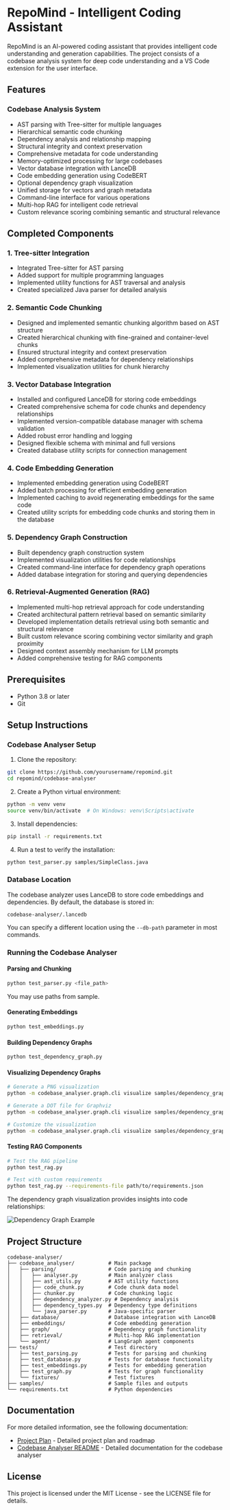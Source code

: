 # RepoMind - Intelligent Coding Assistant

RepoMind is an AI-powered coding assistant that provides intelligent code understanding and generation capabilities. The project consists of a codebase analysis system for deep code understanding and a VS Code extension for the user interface.

## Features

### Codebase Analysis System
- AST parsing with Tree-sitter for multiple languages
- Hierarchical semantic code chunking
- Dependency analysis and relationship mapping
- Structural integrity and context preservation
- Comprehensive metadata for code understanding
- Memory-optimized processing for large codebases
- Vector database integration with LanceDB
- Code embedding generation using CodeBERT
- Optional dependency graph visualization
- Unified storage for vectors and graph metadata
- Command-line interface for various operations
- Multi-hop RAG for intelligent code retrieval
- Custom relevance scoring combining semantic and structural relevance

## Completed Components

### 1. Tree-sitter Integration
- Integrated Tree-sitter for AST parsing
- Added support for multiple programming languages
- Implemented utility functions for AST traversal and analysis
- Created specialized Java parser for detailed analysis

### 2. Semantic Code Chunking
- Designed and implemented semantic chunking algorithm based on AST structure
- Created hierarchical chunking with fine-grained and container-level chunks
- Ensured structural integrity and context preservation
- Added comprehensive metadata for dependency relationships
- Implemented visualization utilities for chunk hierarchy

### 3. Vector Database Integration
- Installed and configured LanceDB for storing code embeddings
- Created comprehensive schema for code chunks and dependency relationships
- Implemented version-compatible database manager with schema validation
- Added robust error handling and logging
- Designed flexible schema with minimal and full versions
- Created database utility scripts for connection management

### 4. Code Embedding Generation
- Implemented embedding generation using CodeBERT
- Added batch processing for efficient embedding generation
- Implemented caching to avoid regenerating embeddings for the same code
- Created utility scripts for embedding code chunks and storing them in the database

### 5. Dependency Graph Construction
- Built dependency graph construction system
- Implemented visualization utilities for code relationships
- Created command-line interface for dependency graph operations
- Added database integration for storing and querying dependencies

### 6. Retrieval-Augmented Generation (RAG)
- Implemented multi-hop retrieval approach for code understanding
- Created architectural pattern retrieval based on semantic similarity
- Developed implementation details retrieval using both semantic and structural relevance
- Built custom relevance scoring combining vector similarity and graph proximity
- Designed context assembly mechanism for LLM prompts
- Added comprehensive testing for RAG components

## Prerequisites

- Python 3.8 or later
- Git

## Setup Instructions

### Codebase Analyser Setup

1. Clone the repository:
```bash
git clone https://github.com/yourusername/repomind.git
cd repomind/codebase-analyser
```

2. Create a Python virtual environment:
```bash
python -m venv venv
source venv/bin/activate  # On Windows: venv\Scripts\activate
```

3. Install dependencies:
```bash
pip install -r requirements.txt
```

4. Run a test to verify the installation:
```bash
python test_parser.py samples/SimpleClass.java
```

### Database Location

The codebase analyzer uses LanceDB to store code embeddings and dependencies. By default, the database is stored in:

```
codebase-analyser/.lancedb
```

You can specify a different location using the `--db-path` parameter in most commands.

### Running the Codebase Analyser

#### Parsing and Chunking

```bash
python test_parser.py <file_path>
```
You may use paths from sample. 
#### Generating Embeddings

```bash
python test_embeddings.py
```

#### Building Dependency Graphs

```bash
python test_dependency_graph.py
```

#### Visualizing Dependency Graphs

```bash
# Generate a PNG visualization
python -m codebase_analyser.graph.cli visualize samples/dependency_graph.json --output-file samples/graph.png

# Generate a DOT file for Graphviz
python -m codebase_analyser.graph.cli visualize samples/dependency_graph.json --format dot --output-file samples/dependency_graph.dot

# Customize the visualization
python -m codebase_analyser.graph.cli visualize samples/dependency_graph.json --layout circular --node-size 1500
```

#### Testing RAG Components

```bash
# Test the RAG pipeline
python test_rag.py

# Test with custom requirements
python test_rag.py --requirements-file path/to/requirements.json
```

The dependency graph visualization provides insights into code relationships:

![Dependency Graph Example](samples/dependency_graph.png)

## Project Structure

```
codebase-analyser/
├── codebase_analyser/           # Main package
│   ├── parsing/                 # Code parsing and chunking
│   │   ├── analyser.py          # Main analyzer class
│   │   ├── ast_utils.py         # AST utility functions
│   │   ├── code_chunk.py        # Code chunk data model
│   │   ├── chunker.py           # Code chunking logic
│   │   ├── dependency_analyzer.py # Dependency analysis
│   │   ├── dependency_types.py  # Dependency type definitions
│   │   └── java_parser.py       # Java-specific parser
│   ├── database/                # Database integration with LanceDB
│   ├── embeddings/              # Code embedding generation
│   ├── graph/                   # Dependency graph functionality
│   ├── retrieval/               # Multi-hop RAG implementation
│   └── agent/                   # LangGraph agent components
├── tests/                       # Test directory
│   ├── test_parsing.py          # Tests for parsing and chunking
│   ├── test_database.py         # Tests for database functionality
│   ├── test_embeddings.py       # Tests for embedding generation
│   ├── test_graph.py            # Tests for graph functionality
│   └── fixtures/                # Test fixtures
├── samples/                     # Sample files and outputs
└── requirements.txt             # Python dependencies
```

## Documentation

For more detailed information, see the following documentation:

- [Project Plan](docs/PLAN.MD) - Detailed project plan and roadmap
- [Codebase Analyser README](codebase-analyser/README.md) - Detailed documentation for the codebase analyser

## License

This project is licensed under the MIT License - see the LICENSE file for details.
